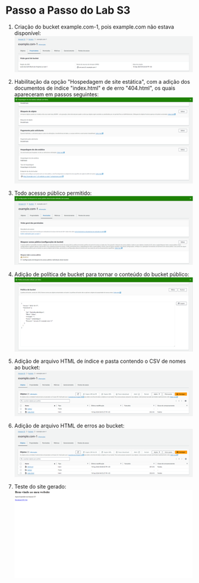 # Passo a Passo do Lab S3

1. Criação do bucket example.com-1, pois example.com não estava disponível:
   ![Etapa 1](etapa-1.png)

2. Habilitação da opção "Hospedagem de site estática", com a adição dos documentos de índice "index.html" e de erro "404.html", os quais apareceram em passos seguintes:
   ![Etapa 2](etapa-2.png)

3. Todo acesso público permitido:
   ![Etapa 3](etapa-3.png)

4. Adição de política de bucket para tornar o conteúdo do bucket público:
   ![Etapa 4](etapa-4.png)

5. Adição de arquivo HTML de índice e pasta contendo o CSV de nomes ao bucket:
   ![Etapa 5](etapa-5.png)

6. Adição de arquivo HTML de erros ao bucket:
   ![Etapa 6](etapa-6.png)

7. Teste do site gerado:
   ![Etapa 7](etapa-7.png)

